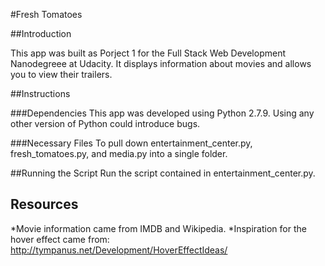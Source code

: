 #Fresh Tomatoes

##Introduction

This app was built as Porject 1 for the Full Stack Web Development Nanodegreee at Udacity. It displays information about movies and allows you to view their trailers.

##Instructions

###Dependencies
This app was developed using Python 2.7.9. Using any other version of Python could introduce bugs.

###Necessary Files
To pull down entertainment_center.py, fresh_tomatoes.py, and media.py into a single folder.

##Running the Script
Run the script contained in entertainment_center.py.

## Resources

*Movie information came from IMDB and Wikipedia.
*Inspiration for the hover effect came from: http://tympanus.net/Development/HoverEffectIdeas/